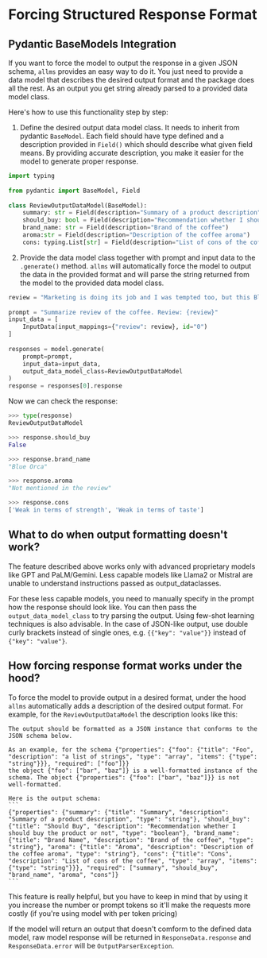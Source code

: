 # Forcing Structured Response Format

## Pydantic BaseModels Integration

If you want to force the model to output the response in a given JSON schema, `allms` provides an easy way to do 
it. You just need to provide a data model that describes the desired output format and the package does all the rest. 
As an output you get string already parsed to a provided data model class.

Here's how to use this functionality step by step:

1. Define the desired output data model class. It needs to inherit from pydantic `BaseModel`. Each field should have
type defined and a description provided in `Field()` which should describe what given field means. By providing accurate
description, you make it easier for the model to generate proper response.

```python
import typing
    
from pydantic import BaseModel, Field
    
class ReviewOutputDataModel(BaseModel):
    summary: str = Field(description="Summary of a product description")
    should_buy: bool = Field(description="Recommendation whether I should buy the product or not")
    brand_name: str = Field(description="Brand of the coffee")
    aroma:str = Field(description="Description of the coffee aroma")
    cons: typing.List[str] = Field(description="List of cons of the coffee")
```

2. Provide the data model class together with prompt and input data to the `.generate()` method. `allms` will 
automatically force the model to output the data in the provided format and will parse the string returned from the
model to the provided data model class.

```python
review = "Marketing is doing its job and I was tempted too, but this Blue Orca coffee is nothing above the level of coffees from the supermarket. And the method of brewing or grinding does not help here. The coffee is simply weak - both in terms of strength and taste. I do not recommend."
    
prompt = "Summarize review of the coffee. Review: {review}"
input_data = [
    InputData(input_mappings={"review": review}, id="0")
]
    
responses = model.generate(
    prompt=prompt, 
    input_data=input_data,
    output_data_model_class=ReviewOutputDataModel
)
response = responses[0].response
```

Now we can check the response:

```python
>>> type(response)
ReviewOutputDataModel

>>> response.should_buy
False

>>> response.brand_name
"Blue Orca"

>>> response.aroma
"Not mentioned in the review"

>>> response.cons
['Weak in terms of strength', 'Weak in terms of taste']
```

## What to do when output formatting doesn't work?

The feature described above works only with advanced proprietary models like GPT and PaLM/Gemini. Less capable models like Llama2 or Mistral
are unable to understand instructions passed as output_dataclasses.

For these less capable models, you need to manually specify in the prompt how the response should look like. You can then pass the `output_data_model_class` to try parsing the output. Using few-shot learning techniques is also advisable. In the case of JSON-like output, use double curly brackets instead of single ones, e.g. `{{"key": "value"}}` instead of `{"key": "value"}`.

## How forcing response format works under the hood?
To force the model to provide output in a desired format, under the hood `allms` automatically adds a description
of the desired output format. For example, for the `ReviewOutputDataModel` the description looks like this:

````text
The output should be formatted as a JSON instance that conforms to the JSON schema below.

As an example, for the schema {"properties": {"foo": {"title": "Foo", "description": "a list of strings", "type": "array", "items": {"type": "string"}}}, "required": ["foo"]}}
the object {"foo": ["bar", "baz"]} is a well-formatted instance of the schema. The object {"properties": {"foo": ["bar", "baz"]}} is not well-formatted.

Here is the output schema:
```
{"properties": {"summary": {"title": "Summary", "description": "Summary of a product description", "type": "string"}, "should_buy": {"title": "Should Buy", "description": "Recommendation whether I should buy the product or not", "type": "boolean"}, "brand_name": {"title": "Brand Name", "description": "Brand of the coffee", "type": "string"}, "aroma": {"title": "Aroma", "description": "Description of the coffee aroma", "type": "string"}, "cons": {"title": "Cons", "description": "List of cons of the coffee", "type": "array", "items": {"type": "string"}}}, "required": ["summary", "should_buy", "brand_name", "aroma", "cons"]}
```
````

This feature is really helpful, but you have to keep in mind that by using it you increase the number or prompt tokens
so it'll make the requests more costly (if you're using model with per token pricing)

If the model will return an output that doesn't comform to the defined data model, raw model response will be returned
in `ResponseData.response` and `ResponseData.error` will be `OutputParserException`.
